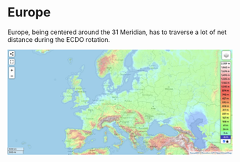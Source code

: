 # Europe

Europe, being centered around the 31 Meridian, has to traverse a lot of net distance during the ECDO rotation.

![eu](img/europe-elevation.png "eu")
